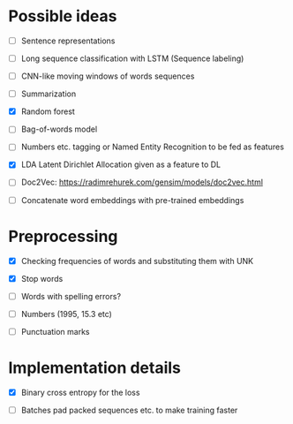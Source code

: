 # Possible ideas

- [ ] Sentence representations

- [ ] Long sequence classification with LSTM (Sequence labeling)

- [ ] CNN-like moving windows of words sequences

- [ ] Summarization

- [x] Random forest

- [ ] Bag-of-words model

- [ ] Numbers etc. tagging or Named Entity Recognition to be fed as features

- [x] LDA Latent Dirichlet Allocation given as a feature to DL

- [ ] Doc2Vec: https://radimrehurek.com/gensim/models/doc2vec.html

- [ ] Concatenate word embeddings with pre-trained embeddings

# Preprocessing

- [x] Checking frequencies of words and substituting them with UNK

- [x] Stop words

- [ ] Words with spelling errors?

- [ ] Numbers (1995, 15.3 etc)

- [ ] Punctuation marks


# Implementation details

- [x] Binary cross entropy for the loss

- [ ] Batches pad packed sequences etc. to make training faster


